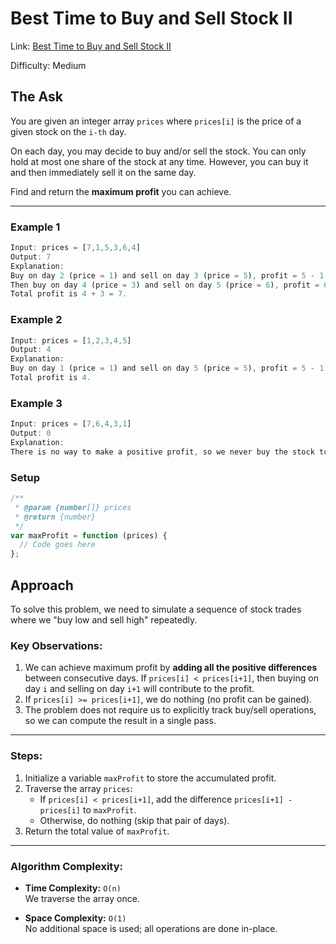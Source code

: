 # Best Time to Buy and Sell Stock II

Link: [Best Time to Buy and Sell Stock II](https://leetcode.com/problems/best-time-to-buy-and-sell-stock-ii/description/?envType=study-plan-v2&envId=top-interview-150)

Difficulty: Medium

## The Ask

You are given an integer array `prices` where `prices[i]` is the price of a given stock on the `i-th` day.

On each day, you may decide to buy and/or sell the stock. You can only hold at most one share of the stock at any time. However, you can buy it and then immediately sell it on the same day.

Find and return the **maximum profit** you can achieve.

---

### Example 1

```javascript
Input: prices = [7,1,5,3,6,4]
Output: 7
Explanation:
Buy on day 2 (price = 1) and sell on day 3 (price = 5), profit = 5 - 1 = 4.
Then buy on day 4 (price = 3) and sell on day 5 (price = 6), profit = 6 - 3 = 3.
Total profit is 4 + 3 = 7.
```

### Example 2

```javascript
Input: prices = [1,2,3,4,5]
Output: 4
Explanation:
Buy on day 1 (price = 1) and sell on day 5 (price = 5), profit = 5 - 1 = 4.
Total profit is 4.
```

### Example 3

```javascript
Input: prices = [7,6,4,3,1]
Output: 0
Explanation:
There is no way to make a positive profit, so we never buy the stock to achieve the maximum profit of 0.
```

### Setup

```javascript
/**
 * @param {number[]} prices
 * @return {number}
 */
var maxProfit = function (prices) {
  // Code goes here
};
```

## Approach

To solve this problem, we need to simulate a sequence of stock trades where we "buy low and sell high" repeatedly.

### Key Observations:

1. We can achieve maximum profit by **adding all the positive differences** between consecutive days. If `prices[i] < prices[i+1]`, then buying on day `i` and selling on day `i+1` will contribute to the profit.
2. If `prices[i] >= prices[i+1]`, we do nothing (no profit can be gained).
3. The problem does not require us to explicitly track buy/sell operations, so we can compute the result in a single pass.

---

### Steps:

1. Initialize a variable `maxProfit` to store the accumulated profit.
2. Traverse the array `prices`:
   - If `prices[i] < prices[i+1]`, add the difference `prices[i+1] - prices[i]` to `maxProfit`.
   - Otherwise, do nothing (skip that pair of days).
3. Return the total value of `maxProfit`.

---

### Algorithm Complexity:

- **Time Complexity:** `O(n)`  
  We traverse the array once.

- **Space Complexity:** `O(1)`  
  No additional space is used; all operations are done in-place.
